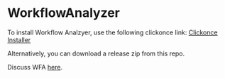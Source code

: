 # WorkflowAnalyzer

To install Workflow Analzyer, use the following clickonce link: [Clickonce Installer](https://workflowanalyzer.azurewebsites.net/install/publish.htm)

Alternatively, you can download a release zip from this repo.

Discuss WFA [here](https://community.nintex.com/community/build-your-own/blog/2018/07/11/workflow-analyzer-version-14036).
